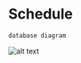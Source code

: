 # Schedule
```cs
database diagram
```
![alt text](https://iv.pl/images/f375d7650d9d1caa14b61d128df7a63e.png)
